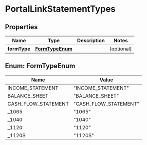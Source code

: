 

# PortalLinkStatementTypes

## Properties

Name | Type | Description | Notes
------------ | ------------- | ------------- | -------------
**formType** | [**FormTypeEnum**](#FormTypeEnum) |  |  [optional]



## Enum: FormTypeEnum

Name | Value
---- | -----
INCOME_STATEMENT | &quot;INCOME_STATEMENT&quot;
BALANCE_SHEET | &quot;BALANCE_SHEET&quot;
CASH_FLOW_STATEMENT | &quot;CASH_FLOW_STATEMENT&quot;
_1065 | &quot;1065&quot;
_1040 | &quot;1040&quot;
_1120 | &quot;1120&quot;
_1120S | &quot;1120S&quot;



